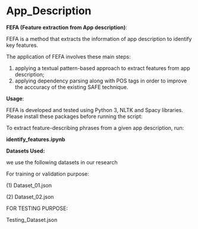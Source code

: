 # App_Description

**FEFA (Feature extraction from App description)**:

FEFA is a method that extracts the information of app description to identify key features.

The application of FEFA involves these main steps: 
1) applying a textual pattern-based approach to extract features from app description; 
2) applying dependency parsing along with POS tags in order to improve the acccuracy of the existing SAFE technique. 

**Usage**:

FEFA is developed and tested using Python 3, NLTK and Spacy libraries. Please install these packages before running the script:

To extract feature-describing phrases from a given app description, run:

**identify_features.ipynb**


**Datasets Used:**

we use the following datasets in our research

For training or validation purpose:

(1) Dataset_01.json

(2) Dataset_02.json

FOR TESTING PURPOSE:

Testing_Dataset.json
